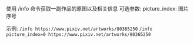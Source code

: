 使用 /info 命令获取一副作品的原图以及相关信息
可选参数:
picture_index: 图片序号

示例:
`/info https://www.pixiv.net/artworks/80365250`
`/info picture_index=0 https://www.pixiv.net/artworks/80365250`
